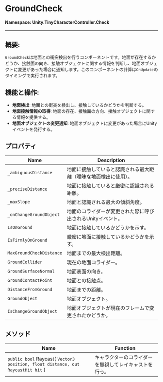 ﻿# GroundCheck

#### **Namespace**: Unity.TinyCharacterController.Check
---

## 概要:
`GroundCheck`は地面との衝突検出を行うコンポーネントです。地面が存在するかどうか、接触面の向き、接触オブジェクトに関する情報を判断し、地面オブジェクトに変更があった場合に通知します。このコンポーネントの計算は`OnUpdate`のタイミングで実行されます。

## 機能と操作:
- **地面検出**: 地面との衝突を検出し、接触しているかどうかを判断する。
- **地面接触情報の取得**: 地面の存在、接触面の方向、接触オブジェクトに関する情報を提供する。
- **地面オブジェクトの変更通知**: 地面オブジェクトに変更があった場合にUnityイベントを発行する。

## プロパティ
| Name | Description |
|------------------|------|
| `_ambiguousDistance` | 地面に接触していると認識される最大距離（曖昧な地面検出に使用）。 |
| `_preciseDistance` | 地面に接触していると厳密に認識される距離。 |
| `_maxSlope` | 地面と認識される最大の傾斜角度。 |
| `_onChangeGroundObject` | 地面のコライダーが変更された際に呼び出されるUnityイベント。 |
| `IsOnGround` | 地面に接触しているかどうかを示す。 |
| `IsFirmlyOnGround` | 厳密に地面に接触しているかどうかを示す。 |
| `MaxGroundCheckDistance` | 地面までの最大検出距離。 |
| `GroundCollider` | 現在の地面コライダー。 |
| `GroundSurfaceNormal` | 地面表面の向き。 |
| `GroundContactPoint` | 地面との接触点。 |
| `DistanceFromGround` | 地面までの距離。 |
| `GroundObject` | 地面オブジェクト。 |
| `IsChangeGroundObject` | 地面オブジェクトが現在のフレームで変更されたかどうか。 |

## メソッド
| Name | Function |
|------------------|------|
| ``public bool`` Raycast( ``Vector3 position, float distance, out RaycastHit hit`` ) | キャラクターのコライダーを無視してレイキャストを行う。 |

